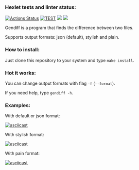 ### Hexlet tests and linter status:
[![Actions Status](https://github.com/Ledchig/frontend-project-46/workflows/hexlet-check/badge.svg)](https://github.com/Ledchig/frontend-project-46/actions)
[![TEST](https://github.com/Ledchig/frontend-project-46/actions/workflows/tests.yml/badge.svg)](https://github.com/Ledchig/frontend-project-46/actions/workflows/tests.yml)
<a href="https://codeclimate.com/github/Ledchig/frontend-project-46/maintainability"><img src="https://api.codeclimate.com/v1/badges/da5629fc7fe1ef908806/maintainability" /></a>
<a href="https://codeclimate.com/github/Ledchig/frontend-project-46/test_coverage"><img src="https://api.codeclimate.com/v1/badges/da5629fc7fe1ef908806/test_coverage" /></a>

Gendiff is a program that finds the difference between two files. 

Supports output formats: json (default), stylish and plain.

### How to install:

Just clone this repository to your system and type `make install`.

### Hot it works:

You can change output formats with flag `-f` (`--format`).

If you need help, type `gendiff -h`.

### Examples:

With default or json format:

[![asciicast](https://asciinema.org/a/561550.svg)](https://asciinema.org/a/561550)

With stylish format:

[![asciicast](https://asciinema.org/a/561551.svg)](https://asciinema.org/a/561551)

With pain format:

[![asciicast](https://asciinema.org/a/561552.svg)](https://asciinema.org/a/561552)
